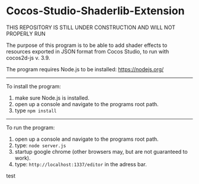 # Cocos-Studio-Shaderlib-Extension

THIS REPOSITORY IS STILL UNDER CONSTRUCTION AND WILL NOT PROPERLY RUN

The purpose of this program is to be able to add shader effects to resources exported in JSON format from Cocos Studio, to run with cocos2d-js v. 3.9.

The program requires Node.js to be installed: https://nodejs.org/

_____________________

To install the program:

1. make sure Node.js is installed.
2. open up a console and navigate to the programs root path.
3. type ``` npm install ```

_____________________

To run the program: 

1. open up a console and navigate to the programs root path.
2. type: ``` node server.js ```
3. startup google chrome (other browsers may, but are not guaranteed to work).
4. type: ``` http://localhost:1337/editor ``` in the adress bar.

test
